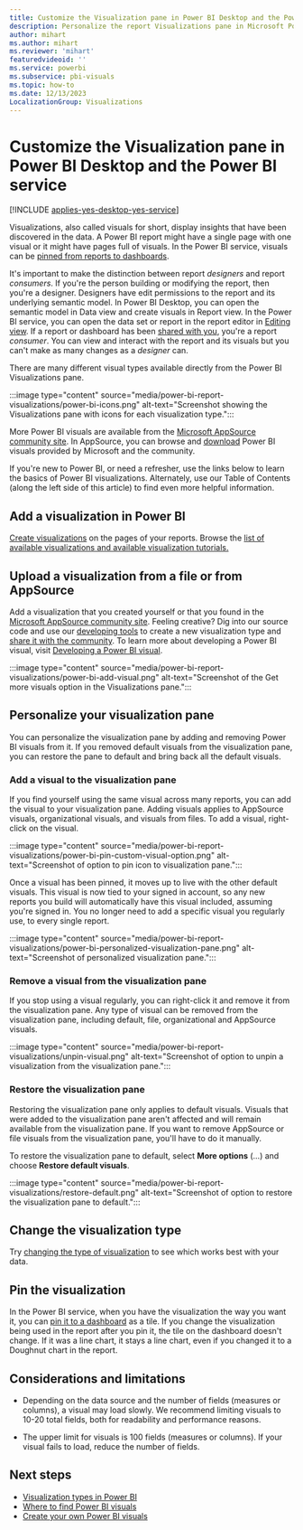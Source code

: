 ```yaml
---
title: Customize the Visualization pane in Power BI Desktop and the Power BI service 
description: Personalize the report Visualizations pane in Microsoft Power BI.
author: mihart
ms.author: mihart
ms.reviewer: 'mihart'
featuredvideoid: ''
ms.service: powerbi
ms.subservice: pbi-visuals
ms.topic: how-to
ms.date: 12/13/2023
LocalizationGroup: Visualizations 
---
```


# Customize the Visualization pane in Power BI Desktop and the Power BI service 

[!INCLUDE [applies-yes-desktop-yes-service](../includes/applies-yes-desktop-yes-service.md)]

Visualizations, also called visuals for short, display insights that have been discovered in the data. A Power BI report might have a single page with one visual or it might have pages full of visuals. In the Power BI service, visuals can be [pinned from reports to dashboards](../create-reports/service-dashboard-create.md).

It's important to make the distinction between report *designers* and report *consumers*. If you're the person building or modifying the report, then you're a designer. Designers have edit permissions to the report and its underlying semantic model. In Power BI Desktop, you can open the semantic model in Data view and create visuals in Report view. In the Power BI service, you can open the data set or report in the report editor in [Editing view](../consumer/end-user-reading-view.md). If a report or dashboard has been [shared with you](../collaborate-share/end-user-shared-with-me.md), you're a report *consumer*. You can view and interact with the report and its visuals but you can't make as many changes as a *designer* can.

There are many different visual types available directly from the Power BI Visualizations pane.

:::image type="content" source="media/power-bi-report-visualizations/power-bi-icons.png" alt-text="Screenshot showing the Visualizations pane with icons for each visualization type.":::

More Power BI visuals are available from the [Microsoft AppSource community site](https://appsource.microsoft.com). In AppSource, you can browse and [download](https://appsource.microsoft.com/marketplace/apps?page=1&product=power-bi-visuals) Power BI visuals provided by Microsoft and the community.

If you're new to Power BI, or need a refresher, use the links below to learn the basics of Power BI visualizations.  Alternately, use our Table of Contents (along the left side of this article) to find even more helpful information.

## Add a visualization in Power BI

[Create visualizations](power-bi-report-add-visualizations-i.md) on the pages of your reports. Browse the [list of available visualizations and available visualization tutorials.](power-bi-visualization-types-for-reports-and-q-and-a.md) 

## Upload a visualization from a file or from AppSource

Add a visualization that you created yourself or that you found in the [Microsoft AppSource community site](https://appsource.microsoft.com/marketplace/apps?product=power-bi-visuals). Feeling creative? Dig into our source code and use our [developing tools](../developer/visuals/environment-setup.md) to create a new visualization type and [share it with the community](../developer/visuals/office-store.md). To learn more about developing a Power BI visual, visit [Developing a Power BI visual](../developer/visuals/develop-circle-card.md).

:::image type="content" source="media/power-bi-report-visualizations/power-bi-add-visual.png" alt-text="Screenshot of the Get more visuals option in the Visualizations pane.":::

## Personalize your visualization pane

You can personalize the visualization pane by adding and removing Power BI visuals from it. If you removed default visuals from the visualization pane, you can restore the pane to default and bring back all the default visuals.

### Add a visual to the visualization pane

If you find yourself using the same visual across many reports, you can add the visual to your visualization pane. Adding visuals applies to AppSource visuals, organizational visuals, and visuals from files. To add a visual, right-click on the visual.

:::image type="content" source="media/power-bi-report-visualizations/power-bi-pin-custom-visual-option.png" alt-text="Screenshot of option to pin icon to visualization pane.":::

Once a visual has been pinned, it moves up to live with the other default visuals. This visual is now tied to your signed in account, so any new reports you build will automatically have this visual included, assuming you're signed in. You no longer need to add a specific visual you regularly use,  to every single report.

:::image type="content" source="media/power-bi-report-visualizations/power-bi-personalized-visualization-pane.png" alt-text="Screenshot of personalized visualization pane.":::

### Remove a visual from the visualization pane

If you stop using a visual regularly, you can right-click it and remove it from the visualization pane. Any type of visual can be removed from the visualization pane, including default, file, organizational and AppSource visuals.

:::image type="content" source="media/power-bi-report-visualizations/unpin-visual.png" alt-text="Screenshot of option to unpin a visualization from the visualization pane.":::

### Restore the visualization pane

Restoring the visualization pane only applies to default visuals. Visuals that were added to the visualization pane aren't affected and will remain available from the visualization pane. If you want to remove AppSource or file visuals from the visualization pane, you'll have to do it manually.

To restore the visualization pane to default, select **More options** (...) and choose **Restore default visuals**.

:::image type="content" source="media/power-bi-report-visualizations/restore-default.png" alt-text="Screenshot of option to restore the visualization pane to default.":::

## Change the visualization type

Try [changing the type of visualization](power-bi-report-change-visualization-type.md) to see which works best with your data.

## Pin the visualization

In the Power BI service, when you have the visualization the way you want it, you can [pin it to a dashboard](../create-reports/service-dashboard-create.md) as a tile. If you change the visualization being used in the report after you pin it, the tile on the dashboard doesn't change. If it was a line chart, it stays a line chart, even if you changed it to a Doughnut chart in the report.

## Considerations and limitations

- Depending on the data source and the number of fields (measures or columns), a visual may load slowly.  We recommend limiting visuals to 10-20 total fields, both for readability and performance reasons.

- The upper limit for visuals is 100 fields (measures or columns). If your visual fails to load, reduce the number of fields.

## Next steps

- [Visualization types in Power BI](power-bi-visualization-types-for-reports-and-q-and-a.md)
- [Where to find Power BI visuals](../developer/visuals/power-bi-custom-visuals.md)
- [Create your own Power BI visuals](../developer/visuals/develop-power-bi-visuals.md)
